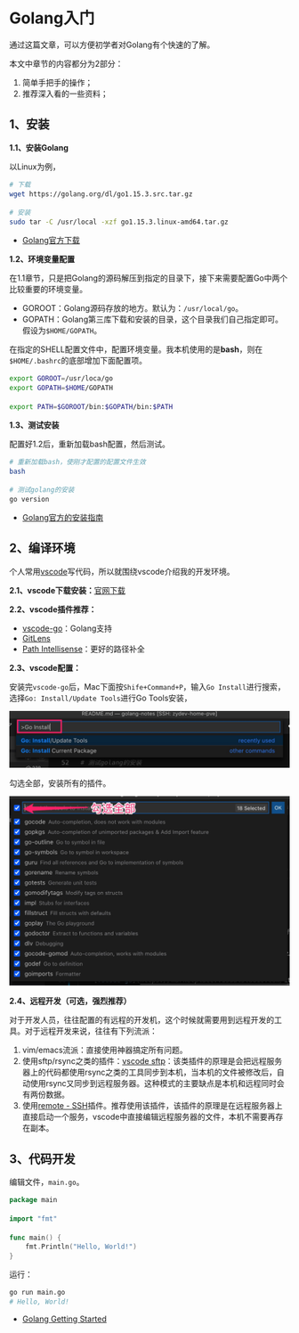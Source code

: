 # Golang入门

通过这篇文章，可以方便初学者对Golang有个快速的了解。

本文中章节的内容都分为2部分：

1. 简单手把手的操作；
2. 推荐深入看的一些资料；


## 1、安装

**1.1、安装Golang**

以Linux为例，

```bash
# 下载
wget https://golang.org/dl/go1.15.3.src.tar.gz

# 安装
sudo tar -C /usr/local -xzf go1.15.3.linux-amd64.tar.gz
```

- [Golang官方下载](https://golang.org/dl/)


**1.2、环境变量配置**

在1.1章节，只是把Golang的源码解压到指定的目录下，接下来需要配置Go中两个比较重要的环境变量。

- GOROOT：Golang源码存放的地方。默认为：`/usr/local/go`。
- GOPATH：Golang第三库下载和安装的目录，这个目录我们自己指定即可。假设为`$HOME/GOPATH`。

在指定的SHELL配置文件中，配置环境变量。我本机使用的是**bash**，则在`$HOME/.bashrc`的底部增加下面配置项。

```bash
export GOROOT=/usr/loca/go
export GOPATH=$HOME/GOPATH

export PATH=$GOROOT/bin:$GOPATH/bin:$PATH
```

**1.3、测试安装**

配置好1.2后，重新加载bash配置，然后测试。

```bash
# 重新加载bash，使刚才配置的配置文件生效
bash

# 测试golang的安装
go version
```

- [Golang官方的安装指南](https://golang.org/doc/install)


## 2、编译环境

个人常用[vscode](https://code.visualstudio.com/)写代码，所以就围绕vscode介绍我的开发环境。

**2.1、vscode下载安装：**[官网下载](https://code.visualstudio.com/)


**2.2、vscode插件推荐：**
  - [vscode-go](https://marketplace.visualstudio.com/items?itemName=golang.go)：Golang支持
  - [GitLens](https://marketplace.visualstudio.com/items?itemName=eamodio.gitlens)
  - [Path Intellisense](https://marketplace.visualstudio.com/items?itemName=christian-kohler.path-intellisense)：更好的路径补全


**2.3、vscode配置：**

安装完`vscode-go`后，Mac下面按`Shife+Command+P`，输入`Go Install`进行搜索，选择`Go: Install/Update Tools`进行Go Tools安装，

![](vscode_install_go_tools.jpg)

勾选全部，安装所有的插件。

![](install_all.jpg)


**2.4、远程开发（可选，强烈推荐）**

对于开发人员，往往配置的有远程的开发机，这个时候就需要用到远程开发的工具。对于远程开发来说，往往有下列流派：

1. vim/emacs流派：直接使用神器搞定所有问题。
1. 使用sftp/rsync之类的插件：[vscode sftp](https://marketplace.visualstudio.com/items?itemName=liximomo.sftp)：该类插件的原理是会把远程服务器上的代码都使用rsync之类的工具同步到本机，当本机的文件被修改后，自动使用rsync又同步到远程服务器。这种模式的主要缺点是本机和远程同时会有两份数据。
1. 使用[remote - SSH](https://marketplace.visualstudio.com/items?itemName=ms-vscode-remote.remote-ssh)插件。推荐使用该插件，该插件的原理是在远程服务器上直接启动一个服务，vscode中直接编辑远程服务器的文件，本机不需要再存在副本。


## 3、代码开发

编辑文件，`main.go`。

```go
package main

import "fmt"

func main() {
    fmt.Println("Hello, World!")
}
```

运行：

```bash
go run main.go
# Hello, World!
```

- [Golang Getting Started](https://golang.org/doc/tutorial/getting-started)

